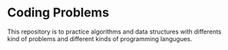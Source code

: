 # Coding Problems

This repository is to practice algorithms and data structures with differents kind of problems and different kinds of programming langugues.
